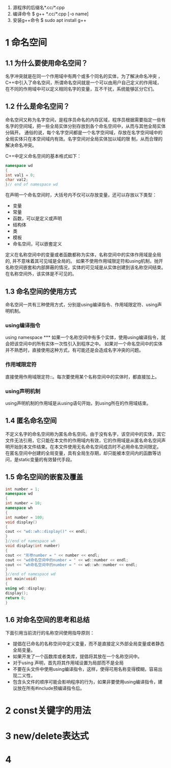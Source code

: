 1. 源程序的后缀名*.cc/*.cpp
2. 编译命令 $ g++ \*.cc/*.cpp [-o name]
3. 安装g++命令 $ sudo apt install g++

# 1 命名空间
## 1.1 为什么要使用命名空间？
名字冲突就是在同一个作用域中有两个或多个同名的实体，为了解决命名冲突 ，C++中引入了命名空间，所谓命名空间就是一个可以由用户自己定义的作用域，在不同的作用域中可以定义相同名字的变量，互不干扰，系统能够区分它们。

## 1.2 什么是命名空间？
命名空间又称为名字空间，是程序员命名的内存区域，程序员根据需要指定一些有名字的空间域，把一些全局实体分别存放到各个命名空间中，从而与其他全局实体分隔开。
通俗的说，每个名字空间都是一个名字空间域，存放在名字空间域中的全局实体只在本空间域内有效。名字空间对全局实体加以域的限
制，从而合理的解决命名冲突。

C++中定义命名空间的基本格式如下：
```c++
namespace wd
{
int val1 = 0;
char val2;
}// end of namespace wd
```
在声明一个命名空间时，大括号内不仅可以存放变量，还可以存放以下类型：
* 变量
* 常量
* 函数，可以是定义或声明
* 结构体
* 类
* 模板
* 命名空间，可以嵌套定义

定义在名称空间中的变量或者函数都称为实体，名称空间中的实体作用域是全局的, 并不意味着其可见域是全局的。
如果不使用作用域限定符和using机制，抛开名称空间嵌套和内部屏蔽的情况，实体的可见域是从实体创建到该名称空间结束。
在名称空间外，该实体是不可见的。

## 1.3 命名空间的使用方式
命名空间一共有三种使用方式，分别是using编译指令、作用域限定符、using声明机制。

### using编译指令
using namespace ***
如果一个名称空间中有多个实体，使用using编译指令，就会把该空间中的所有实体一次性引入到程序之中。
如果对一个命名空间中的实体并不熟悉时，直接使用这种方式，有可能还是会造成名字冲突的问题。

### 作用域限定符
直接使用作用域限定符::。每次要使用某个名称空间中的实体时，都直接加上。

### using声明机制
using声明机制的作用域是从using语句开始，到using所在的作用域结束。

## 1.4 匿名命名空间
不定义名字的命名空间称为匿名命名空间。由于没有名字，该空间中的实体，其它文件无法引用，它只能在本文件的作用域内有效，它的作用域是从匿名命名空间声明开始到本文件结束。在本文件使用无名命名空间成员时不必用命名空间限定。
在匿名空间中创建的全局变量，具有全局生存期，却只能被本空间内的函数等访问，是static变量的有效替代手段。

## 1.5 命名空间的嵌套及覆盖
```c++
int number = 1;
namespace wd
{
int number = 10;
namespace wh
{
int number = 100;
void display()
{
cout << "wd::wh::display()" << endl;
}
}//end of namespace wh
void display(int number)
{
cout << "形参number = " << number << endl;
cout << "wd命名空间中的number = " << wd::number << endl;
cout << "wh命名空间中的number = " << wd::wh::number << endl;
}
}//end of namespace wd
int main(void)
{
using wd::display;
display();
return 0;
}
```

## 1.6 对命名空间的思考和总结
下面引用当前流行的名称空间使用指导原则：
* 提倡在已命名的名称空间中定义变量，而不是直接定义外部全局变量或者静态全局变量。
* 如果开发了一个函数库或者类库，提倡将其放在一个名称空间中。
* 对于using 声明，首先将其作用域设置为局部而不是全局
* 不要在头文件中使用using编译指令，这样，使得可用名称变得模糊，容易出现二义性，
* 包含头文件的顺序可能会影响程序的行为，如果非要使用using编译指令，建议放在所有#include预编译指令后。

# 2 const关键字的用法

# 3 new/delete表达式

# 4